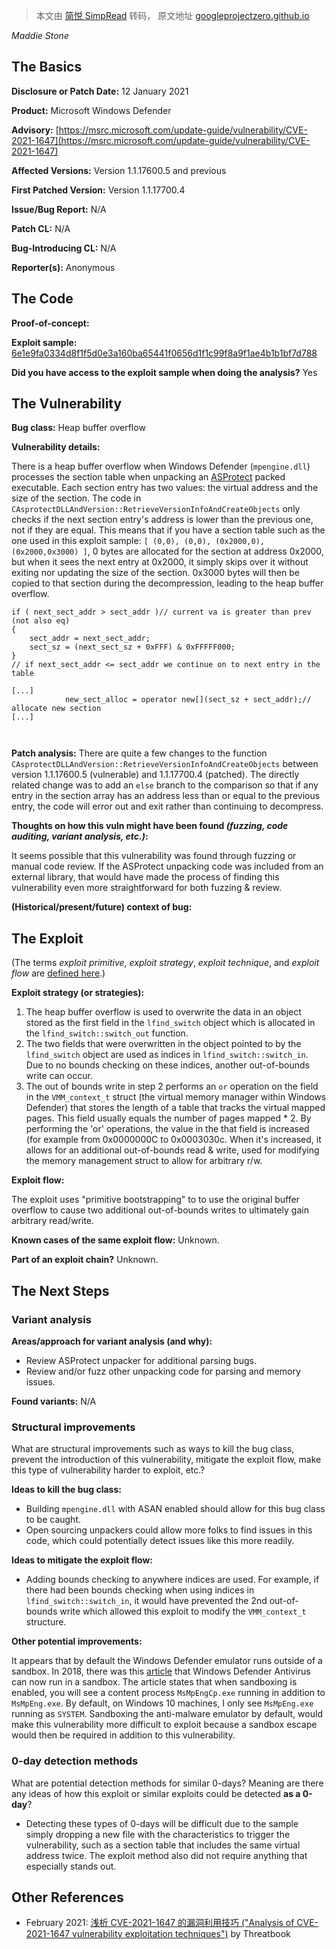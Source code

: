 > 本文由 [简悦 SimpRead](http://ksria.com/simpread/) 转码， 原文地址 [googleprojectzero.github.io](https://googleprojectzero.github.io/0days-in-the-wild//0day-RCAs/2021/CVE-2021-1647.html)

_Maddie Stone_

The Basics
----------

**Disclosure or Patch Date:** 12 January 2021

**Product:** Microsoft Windows Defender

**Advisory:** [https://msrc.microsoft.com/update-guide/vulnerability/CVE-2021-1647](https://msrc.microsoft.com/update-guide/vulnerability/CVE-2021-1647)

**Affected Versions:** Version 1.1.17600.5 and previous

**First Patched Version:** Version 1.1.17700.4

**Issue/Bug Report:** N/A

**Patch CL:** N/A

**Bug-Introducing CL:** N/A

**Reporter(s):** Anonymous

The Code
--------

**Proof-of-concept:**

**Exploit sample:** [6e1e9fa0334d8f1f5d0e3a160ba65441f0656d1f1c99f8a9f1ae4b1b1bf7d788](https://www.virustotal.com/gui/file/6e1e9fa0334d8f1f5d0e3a160ba65441f0656d1f1c99f8a9f1ae4b1b1bf7d788/detection)

**Did you have access to the exploit sample when doing the analysis?** Yes

The Vulnerability
-----------------

**Bug class:** Heap buffer overflow

**Vulnerability details:**

There is a heap buffer overflow when Windows Defender (`mpengine.dll`) processes the section table when unpacking an [ASProtect](http://www.aspack.com/) packed executable. Each section entry has two values: the virtual address and the size of the section. The code in `CAsprotectDLLAndVersion::RetrieveVersionInfoAndCreateObjects` only checks if the next section entry's address is lower than the previous one, not if they are equal. This means that if you have a section table such as the one used in this exploit sample: `[ (0,0), (0,0), (0x2000,0), (0x2000,0x3000) ]`, 0 bytes are allocated for the section at address 0x2000, but when it sees the next entry at 0x2000, it simply skips over it without exiting nor updating the size of the section. 0x3000 bytes will then be copied to that section during the decompression, leading to the heap buffer overflow.

```
if ( next_sect_addr > sect_addr )// current va is greater than prev (not also eq)
{
    sect_addr = next_sect_addr;
    sect_sz = (next_sect_sz + 0xFFF) & 0xFFFFF000;
} 
// if next_sect_addr <= sect_addr we continue on to next entry in the table 

[...]
			new_sect_alloc = operator new[](sect_sz + sect_addr);// allocate new section
[...]



```

**Patch analysis:** There are quite a few changes to the function `CAsprotectDLLAndVersion::RetrieveVersionInfoAndCreateObjects` between version 1.1.17600.5 (vulnerable) and 1.1.17700.4 (patched). The directly related change was to add an `else` branch to the comparison so that if any entry in the section array has an address less than or equal to the previous entry, the code will error out and exit rather than continuing to decompress.

**Thoughts on how this vuln might have been found _(fuzzing, code auditing, variant analysis, etc.)_:**

It seems possible that this vulnerability was found through fuzzing or manual code review. If the ASProtect unpacking code was included from an external library, that would have made the process of finding this vulnerability even more straightforward for both fuzzing & review.

**(Historical/present/future) context of bug:**

The Exploit
-----------

(The terms _exploit primitive_, _exploit strategy_, _exploit technique_, and _exploit flow_ are [defined here](https://googleprojectzero.blogspot.com/2020/06/a-survey-of-recent-ios-kernel-exploits.html).)

**Exploit strategy (or strategies):**

1.  The heap buffer overflow is used to overwrite the data in an object stored as the first field in the `lfind_switch` object which is allocated in the `lfind_switch::switch_out` function.
2.  The two fields that were overwritten in the object pointed to by the `lfind_switch` object are used as indices in `lfind_switch::switch_in`. Due to no bounds checking on these indices, another out-of-bounds write can occur.
3.  The out of bounds write in step 2 performs an `or` operation on the field in the `VMM_context_t` struct (the virtual memory manager within Windows Defender) that stores the length of a table that tracks the virtual mapped pages. This field usually equals the number of pages mapped * 2. By performing the 'or' operations, the value in the that field is increased (for example from 0x0000000C to 0x0003030c. When it's increased, it allows for an additional out-of-bounds read & write, used for modifying the memory management struct to allow for arbitrary r/w.

**Exploit flow:**

The exploit uses "primitive bootstrapping" to to use the original buffer overflow to cause two additional out-of-bounds writes to ultimately gain arbitrary read/write.

**Known cases of the same exploit flow:** Unknown.

**Part of an exploit chain?** Unknown.

The Next Steps
--------------

### Variant analysis

**Areas/approach for variant analysis (and why):**

*   Review ASProtect unpacker for additional parsing bugs.
*   Review and/or fuzz other unpacking code for parsing and memory issues.

**Found variants:** N/A

### Structural improvements

What are structural improvements such as ways to kill the bug class, prevent the introduction of this vulnerability, mitigate the exploit flow, make this type of vulnerability harder to exploit, etc.?

**Ideas to kill the bug class:**

*   Building `mpengine.dll` with ASAN enabled should allow for this bug class to be caught.
*   Open sourcing unpackers could allow more folks to find issues in this code, which could potentially detect issues like this more readily.

**Ideas to mitigate the exploit flow:**

*   Adding bounds checking to anywhere indices are used. For example, if there had been bounds checking when using indices in `lfind_switch::switch_in`, it would have prevented the 2nd out-of-bounds write which allowed this exploit to modify the `VMM_context_t` structure.

**Other potential improvements:**

It appears that by default the Windows Defender emulator runs outside of a sandbox. In 2018, there was this [article](https://www.microsoft.com/security/blog/2018/10/26/windows-defender-antivirus-can-now-run-in-a-sandbox/) that Windows Defender Antivirus can now run in a sandbox. The article states that when sandboxing is enabled, you will see a content process `MsMpEngCp.exe` running in addition to `MsMpEng.exe`. By default, on Windows 10 machines, I only see `MsMpEng.exe` running as `SYSTEM`. Sandboxing the anti-malware emulator by default, would make this vulnerability more difficult to exploit because a sandbox escape would then be required in addition to this vulnerability.

### 0-day detection methods

What are potential detection methods for similar 0-days? Meaning are there any ideas of how this exploit or similar exploits could be detected **as a 0-day**?

*   Detecting these types of 0-days will be difficult due to the sample simply dropping a new file with the characteristics to trigger the vulnerability, such as a section table that includes the same virtual address twice. The exploit method also did not require anything that especially stands out.

Other References
----------------

*   February 2021: [浅析 CVE-2021-1647 的漏洞利用技巧 ("Analysis of CVE-2021-1647 vulnerability exploitation techniques")](https://www.anquanke.com/post/id/231625) by Threatbook